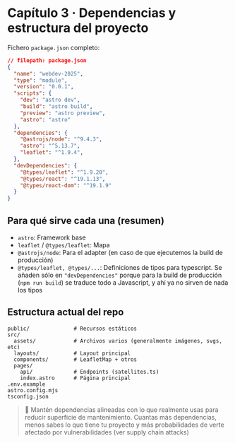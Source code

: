 # Capítulo 3 · Dependencias y estructura del proyecto

Fichero `package.json` completo:

```json
// filepath: package.json
{
  "name": "webdev-2025",
  "type": "module",
  "version": "0.0.1",
  "scripts": {
    "dev": "astro dev",
    "build": "astro build",
    "preview": "astro preview",
    "astro": "astro"
  },
  "dependencies": {
    "@astrojs/node": "^9.4.3",
    "astro": "^5.13.7",
    "leaflet": "^1.9.4",
  },
  "devDependencies": {
    "@types/leaflet": "^1.9.20",
    "@types/react": "^19.1.13",
    "@types/react-dom": "^19.1.9"
  }
}
```

## Para qué sirve cada una (resumen)
- `astro`: Framework base
- `leaflet` / `@types/leaflet`: Mapa
- `@astrojs/node`: Para el adapter (en caso de que ejecutemos la build de producción)
- `@types/leaflet, @types/...`: Definiciones de tipos para typescript. Se añaden sólo en `"devDependencies"` porque para la build de producción (`npm run build`) se traduce todo a Javascript, y ahí ya no sirven de nada los tipos

## Estructura actual del repo
```
public/              # Recursos estáticos
src/
  assets/            # Archivos varios (generalmente imágenes, svgs, etc)
  layouts/           # Layout principal
  components/        # LeafletMap + otros
  pages/
    api/             # Endpoints (satellites.ts)
    index.astro      # Página principal
.env.example
astro.config.mjs
tsconfig.json
```

> 🧩 Mantén dependencias alineadas con lo que realmente usas para reducir superficie de mantenimiento. Cuantas más dependencias, menos sabes lo que tiene tu proyecto y más probabilidades de verte afectado por vulnerabilidades (ver supply chain attacks)